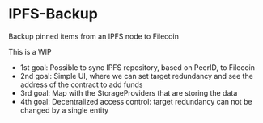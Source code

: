 # IPFS-Backup
Backup pinned items from an IPFS node to Filecoin

This is a WIP

 * 1st goal: Possible to sync IPFS repository, based on PeerID, to Filecoin
 * 2nd goal: Simple UI, where we can set target redundancy and see the address of the contract to add funds
 * 3rd goal: Map with the StorageProviders that are storing the data
 * 4th goal: Decentralized access control: target redundancy can not be changed by a single entity
